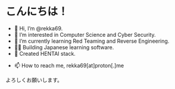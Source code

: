 # こんにちは！

- 👋 Hi, I’m @rekka69.
- 👀 I’m interested in Computer Science and Cyber Security.
- 🌱 I’m currently learning Red Teaming and Reverse Engineering.
- 🐱‍👤 Building Japanese learning software.
- 🎉 Created HENTAI stack.
<!-- - 💞️ I’m looking to collaborate on ... -->
- 📫 How to reach me, rekka69[at]proton[.]me

よろしくお願いします。
<!---
rekka69/rekka69 is a ✨ special ✨ repository because its `README.md` (this file) appears on your GitHub profile.
You can click the Preview link to take a look at your changes.
--->
